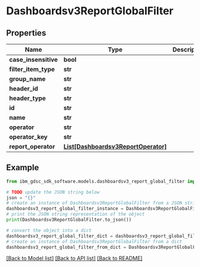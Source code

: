 # Dashboardsv3ReportGlobalFilter


## Properties

Name | Type | Description | Notes
------------ | ------------- | ------------- | -------------
**case_insensitive** | **bool** |  | [optional] 
**filter_item_type** | **str** |  | [optional] 
**group_name** | **str** |  | [optional] 
**header_id** | **str** |  | [optional] 
**header_type** | **str** |  | [optional] 
**id** | **str** |  | [optional] 
**name** | **str** |  | [optional] 
**operator** | **str** |  | [optional] 
**operator_key** | **str** |  | [optional] 
**report_operator** | [**List[Dashboardsv3ReportOperator]**](Dashboardsv3ReportOperator.md) |  | [optional] 

## Example

```python
from ibm_gdsc_sdk_software.models.dashboardsv3_report_global_filter import Dashboardsv3ReportGlobalFilter

# TODO update the JSON string below
json = "{}"
# create an instance of Dashboardsv3ReportGlobalFilter from a JSON string
dashboardsv3_report_global_filter_instance = Dashboardsv3ReportGlobalFilter.from_json(json)
# print the JSON string representation of the object
print(Dashboardsv3ReportGlobalFilter.to_json())

# convert the object into a dict
dashboardsv3_report_global_filter_dict = dashboardsv3_report_global_filter_instance.to_dict()
# create an instance of Dashboardsv3ReportGlobalFilter from a dict
dashboardsv3_report_global_filter_from_dict = Dashboardsv3ReportGlobalFilter.from_dict(dashboardsv3_report_global_filter_dict)
```
[[Back to Model list]](../README.md#documentation-for-models) [[Back to API list]](../README.md#documentation-for-api-endpoints) [[Back to README]](../README.md)


